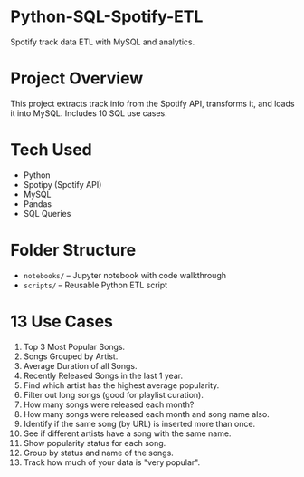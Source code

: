 # Python-SQL-Spotify-ETL
Spotify track data ETL with MySQL and analytics.

# Project Overview
This project extracts track info from the Spotify API, transforms it, and loads it into MySQL. Includes 10 SQL use cases.

# Tech Used
- Python
- Spotipy (Spotify API)
- MySQL
- Pandas
- SQL Queries

 # Folder Structure
- `notebooks/` – Jupyter notebook with code walkthrough
- `scripts/` – Reusable Python ETL script

# 13 Use Cases
1. Top 3 Most Popular Songs.
2. Songs Grouped by Artist.
3. Average Duration of all Songs.
4. Recently Released Songs in the last 1 year.
5. Find which artist has the highest average popularity.
6. Filter out long songs (good for playlist curation).
7. How many songs were released each month?
8. How many songs were released each month and song name also.
9. Identify if the same song (by URL) is inserted more than once.
10. See if different artists have a song with the same name.
11. Show popularity status for each song.
12. Group by status and name of the songs.
13. Track how much of your data is "very popular".
